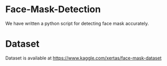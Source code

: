 # Face-Mask-Detection
We have written a python script for detecting face mask accurately. 

# Dataset
Dataset is available at https://www.kaggle.com/xertas/face-mask-dataset
